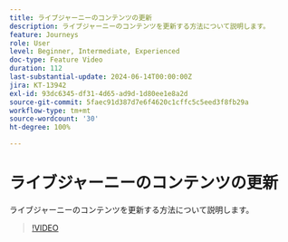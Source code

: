 ```yaml
---
title: ライブジャーニーのコンテンツの更新
description: ライブジャーニーのコンテンツを更新する方法について説明します。
feature: Journeys
role: User
level: Beginner, Intermediate, Experienced
doc-type: Feature Video
duration: 112
last-substantial-update: 2024-06-14T00:00:00Z
jira: KT-13942
exl-id: 93dc6345-df31-4d65-ad9d-1d80ee1e8a2d
source-git-commit: 5faec91d387d7e6f4620c1cffc5c5eed3f8fb29a
workflow-type: tm+mt
source-wordcount: '30'
ht-degree: 100%

---
```


# ライブジャーニーのコンテンツの更新

ライブジャーニーのコンテンツを更新する方法について説明します。

>[!VIDEO](https://video.tv.adobe.com/v/3429844/?learn=on)
